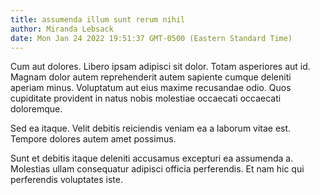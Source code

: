 ```yaml
---
title: assumenda illum sunt rerum nihil
author: Miranda Lebsack
date: Mon Jan 24 2022 19:51:37 GMT-0500 (Eastern Standard Time)
---
```

Cum aut dolores. Libero ipsam adipisci sit dolor. Totam asperiores aut id. Magnam dolor autem reprehenderit autem sapiente cumque deleniti aperiam minus. Voluptatum aut eius maxime recusandae odio. Quos cupiditate provident in natus nobis molestiae occaecati occaecati doloremque.

 Sed ea itaque. Velit debitis reiciendis veniam ea a laborum vitae est. Tempore dolores autem amet possimus.

 Sunt et debitis itaque deleniti accusamus excepturi ea assumenda a. Molestias ullam consequatur adipisci officia perferendis. Et nam hic qui perferendis voluptates iste.